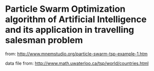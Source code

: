 # Particle Swarm Optimization algorithm of Artificial Intelligence and its application in travelling salesman problem

from: http://www.mnemstudio.org/particle-swarm-tsp-example-1.htm

data file from: http://www.math.uwaterloo.ca/tsp/world/countries.html
